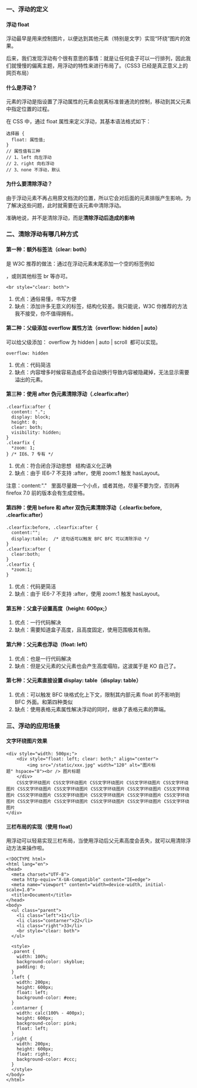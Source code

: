 <!--
 * @Author: Shu Binqi
 * @Date: 2023-03-02 00:03:15
 * @LastEditors: Shu Binqi
 * @LastEditTime: 2023-03-05 22:14:37
 * @Description: 清除浮动
 * @Version: 1.0.0
 * @FilePath: \interviewQuestions\八股文\CSS\清除浮动.md
-->

### 一、浮动的定义

#### 浮动 float

浮动最早是用来控制图片，以便达到其他元素（特别是文字）实现“环绕”图片的效果。

后来，我们发现浮动有个很有意思的事情：就是让任何盒子可以一行排列，因此我们就慢慢的偏离主题，用浮动的特性来进行布局了。（CSS3 已经是真正意义上的网页布局）

#### 什么是浮动？

元素的浮动是指设置了浮动属性的元素会脱离标准普通流的控制，移动到其父元素中指定位置的过程。

在 CSS 中，通过 float 属性来定义浮动，其基本语法格式如下：

```
选择器 {
  float: 属性值;
}
// 属性值有三种
// 1、left 向左浮动
// 2、right 向右浮动
// 3、none 不浮动，默认
```

#### 为什么要清除浮动？

由于浮动元素不再占用原文档流的位置，所以它会对后面的元素排版产生影响，为了解决这些问题，此时就需要在该元素中清除浮动。

准确地说，并不是清除浮动，而是**清除浮动后造成的影响**

### 二、清除浮动有哪几种方式

#### 第一种：额外标签法（clear: both）

是 W3C 推荐的做法：通过在浮动元素末尾添加一个空的标签例如 <div style="clear: both"></div>，或则其他标签 br 等亦可。

```
<br style="clear: both">
```

1.  优点：通俗易懂，书写方便
1.  缺点：添加许多无意义的标签，结构化较差。我只能说，W3C 你推荐的方法我不接受，你不值得拥有。

#### 第二种：父级添加 overflow 属性方法（overflow: hidden | auto）

可以给父级添加： overflow 为 hidden | auto | scroll  都可以实现。

```
overflow: hidden
```

1.  优点：代码简洁
1.  缺点：内容增多时候容易造成不会自动换行导致内容被隐藏掉，无法显示需要溢出的元素。

#### 第三种：使用 after 伪元素清除浮动（.clearfix:after）

```
.clearfix:after {
  content: ".";
  display: block;
  height: 0;
  clear: both;
  visibility: hidden;
}       
.clearfix {
  *zoom: 1;
} /* IE6、7 专有 */
```

1.  优点：符合闭合浮动思想   结构语义化正确
1.  缺点：由于 IE6-7 不支持 :after，使用 zoom:1 触发 hasLayout。

注意：content:"."   里面尽量跟一个小点，或者其他，尽量不要为空，否则再 firefox 7.0 前的版本会有生成空格。

#### 第四种：使用 before 和 after 双伪元素清除浮动（.clearfix:before, .clearfix:after）

```
.clearfix:before, .clearfix:after {     
  content:"";    
  display:table;  /* 这句话可以触发 BFC BFC 可以清除浮动 */    
}    
.clearfix:after {    
  clear:both;    
}    
.clearfix {    
  *zoom:1;    
}
```

1.  优点：代码更简洁
1.  缺点：由于 IE6-7 不支持 :after，使用 zoom:1 触发 hasLayout。

#### 第五种：父盒子设置高度（height: 600px;）

1.  优点：一行代码解决
1.  缺点：需要知道盒子高度，且高度固定，使用范围极其有限。

#### 第六种：父元素也浮动（float: left）

1.  优点：也是一行代码解决
1.  缺点：但是父元素的父元素也会产生高度塌陷，这波属于是 KO 自己了。

#### 第七种：父元素直接设置 display: table（display: table）

1.  优点：可以触发 BFC 块格式化上下文，限制其内部元素 float 的不影响到 BFC 外面。和第四种类似
1.  缺点：使用表格元素属性解决浮动的同时，继承了表格元素的弊端。

### 三、浮动的应用场景

#### 文字环绕图片效果

```
<div style="width: 500px;">
    <div style="float: left; clear: both;" align="center">
        <img src="/static/xxx.jpg" width="120" alt="图片标题" hspace="8"><br /> 图片标题
    </div>
    CSS文字环绕图片 CSS文字环绕图片 CSS文字环绕图片 CSS文字环绕图片 CSS文字环绕图片 CSS文字环绕图片 CSS文字环绕图片 CSS文字环绕图片 CSS文字环绕图片 CSS文字环绕图片 CSS文字环绕图片 CSS文字环绕图片 CSS文字环绕图片 CSS文字环绕图片 CSS文字环绕图片 CSS文字环绕图片 CSS文字环绕图片 CSS文字环绕图片 CSS文字环绕图片 CSS文字环绕图片 
</div>
```

#### 三栏布局的实现（使用 float）

用浮动可以轻易实现三栏布局，当使用浮动后父元素高度会丢失，就可以用清除浮动方法来操作啦。

```
<!DOCTYPE html>
<html lang="en">
<head>
  <meta charset="UTF-8">
  <meta http-equiv="X-UA-Compatible" content="IE=edge">
  <meta name="viewport" content="width=device-width, initial-scale=1.0">
  <title>Document</title>
</head>
<body>
  <ul class="parent">
    <li class="left">11</li>
    <li class="contarner">22</li>
    <li class="right">33</li>
    <br style="clear: both">
  </ul>

  <style>
  .parent {
    width: 100%;
    background-color: skyblue;
    padding: 0;
  }
  .left {
    width: 200px;
    height: 600px;
    float: left;
    background-color: #eee;
  }
  .contarner {
    width: calc(100% - 400px);
    height: 600px;
    background-color: pink;
    float: left;
  }
  .right {
    width: 200px;
    height: 600px;
    float: right;
    background-color: #ccc;
  }
  </style>
</body>
</html>
```
